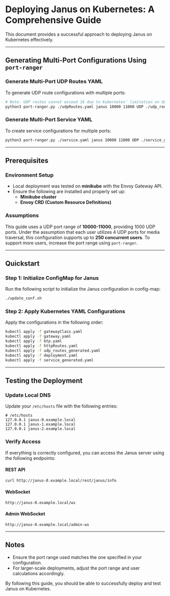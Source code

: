 # Deploying Janus on Kubernetes: A Comprehensive Guide

This document provides a successful approach to deploying Janus on Kubernetes effectively.

---

## Generating Multi-Port Configurations Using `port-ranger`

### Generate Multi-Port UDP Routes YAML
To generate UDP route configurations with multiple ports:
```bash
# Note: UDP routes cannot exceed 16 due to Kubernetes' limitation on UDP routes
python3 port-ranger.py ./udpRoutes.yaml janus 10000 11000 UDP ./udp_routes_generated.yaml --chunk-size 16
```

### Generate Multi-Port Service YAML
To create service configurations for multiple ports:
```bash
python3 port-ranger.py ./service.yaml janus 10000 11000 UDP ./service_generated.yaml
```

---

## Prerequisites

### Environment Setup
- Local deployment was tested on **minikube** with the Envoy Gateway API.
- Ensure the following are installed and properly set up:
  - **Minikube cluster**
  - **Envoy CRD (Custom Resource Definitions)**

### Assumptions
This guide uses a UDP port range of **10000-11000**, providing 1000 UDP ports. Under the assumption that each user utilizes 4 UDP ports for media traversal, this configuration supports up to **250 concurrent users**. To support more users, increase the port range using `port-ranger`.

---

## Quickstart

### Step 1: Initialize ConfigMap for Janus
Run the following script to initialize the Janus configuration in config-map:
```bash
./update_conf.sh
```

### Step 2: Apply Kubernetes YAML Configurations
Apply the configurations in the following order:
```bash
kubectl apply -f gatewayClass.yaml
kubectl apply -f gateway.yaml
kubectl apply -f btp.yaml
kubectl apply -f httpRoutes.yaml
kubectl apply -f udp_routes_generated.yaml
kubectl apply -f deployment.yaml
kubectl apply -f service_generated.yaml
```

---

## Testing the Deployment

### Update Local DNS
Update your `/etc/hosts` file with the following entries:
```
# /etc/hosts
127.0.0.1 janus-0.example.local
127.0.0.1 janus-1.example.local
127.0.0.1 janus-2.example.local
```

### Verify Access
If everything is correctly configured, you can access the Janus server using the following endpoints:

#### REST API
```bash
curl http://janus-0.example.local/rest/janus/info
```

#### WebSocket
```
http://janus-0.example.local/ws
```

#### Admin WebSocket
```
http://janus-0.example.local/admin-ws
```

---

## Notes
- Ensure the port range used matches the one specified in your configuration.
- For larger-scale deployments, adjust the port range and user calculations accordingly.

By following this guide, you should be able to successfully deploy and test Janus on Kubernetes.

